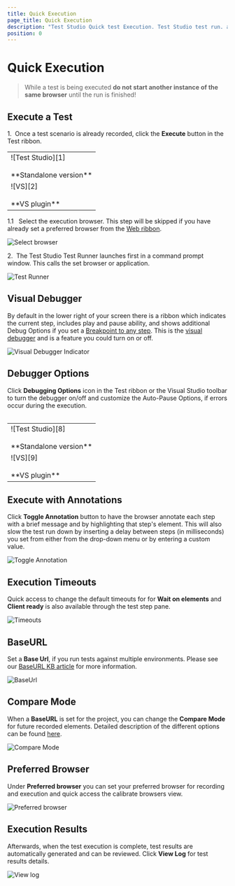 ```yaml
---
title: Quick Execution
page_title: Quick Execution
description: "Test Studio Quick test Execution. Test Studio test run. annotated test run. Global Timeouts in Test Studio project. Visual debugger options in Test Studio. Set preferred browser for test runs and test recording. Quick run Execution log "
position: 0
---
```

# Quick Execution #

> While a test is being executed **do not start another instance of the same browser** until the run is finished!

## Execute a Test ##

1.&nbsp; Once a test scenario is already recorded, click the **Execute** button in the Test ribbon.

<table id="no-table">
	<tr>
		<td>![Test Studio][1] <br><br>**Standalone version**</td>
	</tr>
	<tr>
		<td>![VS][2] <br><br>**VS plugin**</td>
	</tr>
<table>

1.1 &nbsp; Select the execution browser. This step will be skipped if you have already set a preferred browser from the <a href="/getting-started/test-execution/quick-execution" target="_blank">Web ribbon</a>.

![Select browser][3]

2.&nbsp; The Test Studio Test Runner launches first in a command prompt window. This calls the set browser or application.

![Test Runner][4]

## Visual Debugger ##

By default in the lower right of your screen there is a ribbon which indicates the current step, includes play and pause ability, and shows additional Debug Options if you set a <a href="/features/test-maintenance/steps-pane" target="_blank">Breakpoint to any step</a>. This is the <a href="/troubleshooting-guide/troubleshooting-tools-tg/using-the-visual-debugger" target="_blank">visual debugger</a> and is a feature you could turn on or off.

![Visual Debugger Indicator][5]

## Debugger Options ##

Click **Debugging Options** icon in the Test ribbon or the Visual Studio toolbar to turn the debugger on/off and customize the Auto-Pause Options, if errors occur during the execution.

<table id="no-table">
	<tr>
		<td>![Test Studio][8] <br><br>**Standalone version**</td>
	</tr>
	<tr>
		<td>![VS][9] <br><br>**VS plugin**</td>
	</tr>
<table>

## Execute with Annotations ##

Click **Toggle Annotation** button to have the browser annotate each step with a brief message and by highlighting that step's element. This will also slow the test run down by inserting a delay between steps (in milliseconds) you set from either from the drop-down menu or by entering a custom value.

![Toggle Annotation][7]

## Execution Timeouts ##

Quick access to change the default timeouts for for **Wait on elements** and **Client ready** is also available through the test step pane.

![Timeouts][10]

## BaseURL ##

Set a **Base Url**, if you run tests against multiple environments. Please see our <a href="/knowledge-base/test-execution-kb/base-url" target="_blank">BaseURL KB article</a> for more information.

![BaseUrl][12]

## Compare Mode ##

When a **BaseURL** is set for the project, you can change the **Compare Mode** for future recorded elements. Detailed description of the different options can be found <a href="/features/project-settings/recording-options#elements-page-compare-mode" target="_blank">here</a>.

![Compare Mode][13]

## Preferred Browser ##

Under **Preferred browser** you can set your preferred browser for recording and execution and quick access the calibrate browsers view.

![Preferred browser][14]

## Execution Results ##

Afterwards, when the test execution is complete, test results are automatically generated and can be reviewed. Click **View Log** for test results details.

![View log][6]

[1]: /img/general-information/test-execution/quick-execution/fig1.png
[2]: /img/general-information/test-execution/quick-execution/fig2.png
[3]: /img/general-information/test-execution/quick-execution/fig3.png
[4]: /img/general-information/test-execution/quick-execution/fig4.png
[5]: /img/general-information/test-execution/quick-execution/fig5.png
[6]: /img/general-information/test-execution/quick-execution/fig6.png
[7]: /img/general-information/test-execution/quick-execution/fig7.png
[8]: /img/general-information/test-execution/quick-execution/fig8.png
[9]: /img/general-information/test-execution/quick-execution/fig9.png
[10]: /img/general-information/test-execution/quick-execution/fig10.png
[11]: /img/general-information/test-execution/quick-execution/fig11.png
[12]: /img/general-information/test-execution/quick-execution/fig12.png
[13]: /img/general-information/test-execution/quick-execution/fig13.png
[14]: /img/general-information/test-execution/quick-execution/fig14.png